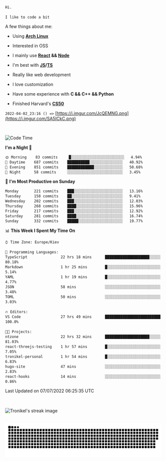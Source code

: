 ```
Hi.

I like to code a bit
```

A few things about me:

-   Using **[Arch Linux](https://archlinux.org/)**

-   Interested in OSS

-   I mainly use **[React](https://reactjs.org/) && [Node](https://nodejs.org/en/)**

-   I'm best with **[JS](https://www.javascript.com/)/[TS](https://www.typescriptlang.org/)**

-   Really like web development

-   I love customization

-   Have some experience with **C && C++ && Python**

-   Finished Harvard's **[CS50](https://cs50.harvard.edu)**

`2022-04-02_23:16 () =>` [https://i.imgur.com/JcQEMNG.png](https://i.imgur.com/SA5ICkC.png)

<br>

<!--START_SECTION:waka-->
![Code Time](http://img.shields.io/badge/Code%20Time-765%20hrs%2037%20mins-blue)

**I'm a Night 🦉** 

```text
🌞 Morning    83 commits     █░░░░░░░░░░░░░░░░░░░░░░░░   4.94% 
🌆 Daytime    687 commits    ██████████░░░░░░░░░░░░░░░   40.92% 
🌃 Evening    851 commits    ████████████░░░░░░░░░░░░░   50.68% 
🌙 Night      58 commits     ░░░░░░░░░░░░░░░░░░░░░░░░░   3.45%

```
📅 **I'm Most Productive on Sunday** 

```text
Monday       221 commits    ███░░░░░░░░░░░░░░░░░░░░░░   13.16% 
Tuesday      158 commits    ██░░░░░░░░░░░░░░░░░░░░░░░   9.41% 
Wednesday    202 commits    ███░░░░░░░░░░░░░░░░░░░░░░   12.03% 
Thursday     268 commits    ████░░░░░░░░░░░░░░░░░░░░░   15.96% 
Friday       217 commits    ███░░░░░░░░░░░░░░░░░░░░░░   12.92% 
Saturday     281 commits    ████░░░░░░░░░░░░░░░░░░░░░   16.74% 
Sunday       332 commits    █████░░░░░░░░░░░░░░░░░░░░   19.77%

```


📊 **This Week I Spent My Time On** 

```text
⌚︎ Time Zone: Europe/Kiev

💬 Programming Languages: 
TypeScript               22 hrs 18 mins      ████████████████████░░░░░   80.18% 
Markdown                 1 hr 25 mins        █░░░░░░░░░░░░░░░░░░░░░░░░   5.14% 
YAML                     1 hr 19 mins        █░░░░░░░░░░░░░░░░░░░░░░░░   4.77% 
JSON                     58 mins             ░░░░░░░░░░░░░░░░░░░░░░░░░   3.48% 
TOML                     50 mins             ░░░░░░░░░░░░░░░░░░░░░░░░░   3.03%

🔥 Editors: 
VS Code                  27 hrs 49 mins      █████████████████████████   100.0%

🐱‍💻 Projects: 
ntzone                   22 hrs 32 mins      ████████████████████░░░░░   81.03% 
react-threejs-testing    1 hr 57 mins        █░░░░░░░░░░░░░░░░░░░░░░░░   7.05% 
tronikel-personal        1 hr 54 mins        █░░░░░░░░░░░░░░░░░░░░░░░░   6.83% 
hugo-site                47 mins             ░░░░░░░░░░░░░░░░░░░░░░░░░   2.83% 
react-hooks              14 mins             ░░░░░░░░░░░░░░░░░░░░░░░░░   0.86%

```


 Last Updated on 07/07/2022 06:25:35 UTC
<!--END_SECTION:waka-->

<br>

<p><img align="center" src="https://github-readme-streak-stats.herokuapp.com/?user=Tronikelis&theme=dark" alt="Tronikel's streak image" /></p>

<br>

<img title="" src="https://raw.githubusercontent.com/Tronikelis/Tronikelis/output/github-contribution-grid-snake.svg" alt="very cool snake thingey" data-align="left">
